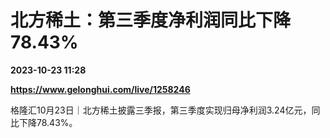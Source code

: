 # 北方稀土：第三季度净利润同比下降78.43%

**2023-10-23 11:28**

**https://www.gelonghui.com/live/1258246**

格隆汇10月23日｜北方稀土披露三季报，第三季度实现归母净利润3.24亿元，同比下降78.43%。